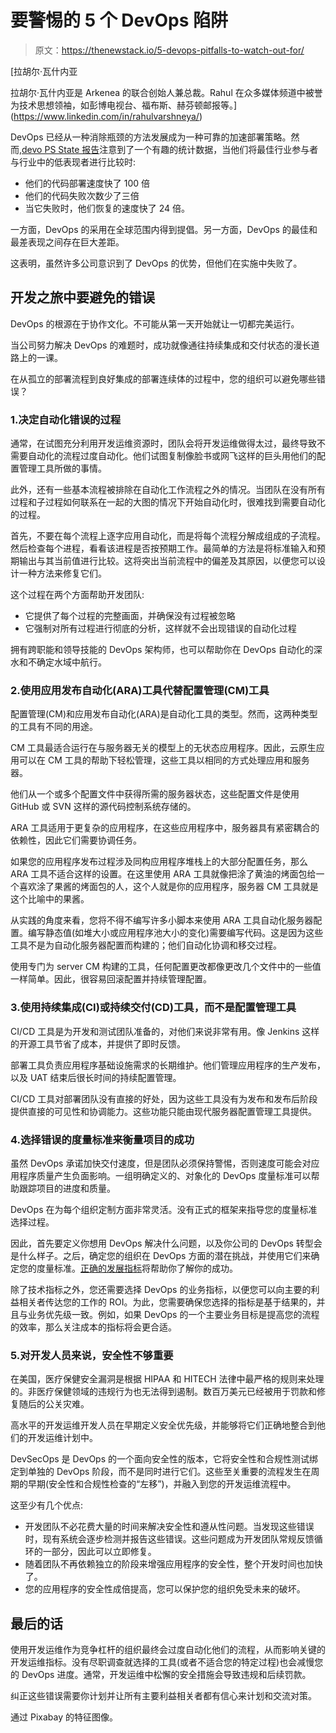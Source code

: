 # 要警惕的 5 个 DevOps 陷阱

> 原文：<https://thenewstack.io/5-devops-pitfalls-to-watch-out-for/>

[](https://www.linkedin.com/in/rahulvarshneya/)

 [拉胡尔·瓦什内亚

拉胡尔·瓦什内亚是 Arkenea 的联合创始人兼总裁。Rahul 在众多媒体频道中被誉为技术思想领袖，如彭博电视台、福布斯、赫芬顿邮报等。](https://www.linkedin.com/in/rahulvarshneya/) [](https://www.linkedin.com/in/rahulvarshneya/)

DevOps 已经从一种消除瓶颈的方法发展成为一种可靠的加速部署策略。然而,[devo PS State 报告](https://dzone.com/articles/the-2018-state-of-devops-reports)注意到了一个有趣的统计数据，当他们将最佳行业参与者与行业中的低表现者进行比较时:

*   他们的代码部署速度快了 100 倍
*   他们的代码失败次数少了三倍
*   当它失败时，他们恢复的速度快了 24 倍。

一方面，DevOps 的采用在全球范围内得到提倡。另一方面，DevOps 的最佳和最差表现之间存在巨大差距。

这表明，虽然许多公司意识到了 DevOps 的优势，但他们在实施中失败了。

## 开发之旅中要避免的错误

DevOps 的根源在于协作文化。不可能从第一天开始就让一切都完美运行。

当公司努力解决 DevOps 的难题时，成功就像通往持续集成和交付状态的漫长道路上的一课。

在从孤立的部署流程到良好集成的部署连续体的过程中，您的组织可以避免哪些错误？

### 1.决定自动化错误的过程

通常，在试图充分利用开发运维资源时，团队会将开发运维做得太过，最终导致不需要自动化的流程过度自动化。他们试图复制像脸书或网飞这样的巨头用他们的配置管理工具所做的事情。

此外，还有一些基本流程被排除在自动化工作流程之外的情况。当团队在没有所有过程和子过程如何联系在一起的大图的情况下开始自动化时，很难找到需要自动化的过程。

首先，不要在每个流程上逐字应用自动化，而是将每个流程分解成组成的子流程。然后检查每个进程，看看该进程是否按预期工作。最简单的方法是将标准输入和预期输出与其当前值进行比较。这将突出当前流程中的偏差及其原因，以便您可以设计一种方法来修复它们。

这个过程在两个方面帮助开发团队:

*   它提供了每个过程的完整画面，并确保没有过程被忽略
*   它强制对所有过程进行彻底的分析，这样就不会出现错误的自动化过程

拥有跨职能和领导技能的 DevOps 架构师，也可以帮助你在 DevOps 自动化的深水和不确定水域中航行。

### 2.使用应用发布自动化(ARA)工具代替配置管理(CM)工具

配置管理(CM)和应用发布自动化(ARA)是自动化工具的类型。然而，这两种类型的工具有不同的用途。

CM 工具最适合运行在与服务器无关的模型上的无状态应用程序。因此，云原生应用可以在 CM 工具的帮助下轻松管理，这些工具以相同的方式处理应用和服务器。

他们从一个或多个配置文件中获得所需的服务器状态，这些配置文件是使用 GitHub 或 SVN 这样的源代码控制系统存储的。

ARA 工具适用于更复杂的应用程序，在这些应用程序中，服务器具有紧密耦合的依赖性，因此它们需要协调任务。

如果您的应用程序发布过程涉及同构应用程序堆栈上的大部分配置任务，那么 ARA 工具不适合这样的设置。在这里使用 ARA 工具就像把涂了黄油的烤面包给一个喜欢涂了果酱的烤面包的人，这个人就是你的应用程序，服务器 CM 工具就是这个比喻中的果酱。

从实践的角度来看，您将不得不编写许多小脚本来使用 ARA 工具自动化服务器配置。编写静态值(如堆大小或应用程序池大小的变化)需要编写代码。这是因为这些工具不是为自动化服务器配置而构建的；他们自动化协调和移交过程。

使用专门为 server CM 构建的工具，任何配置更改都像更改几个文件中的一些值一样简单。因此，很容易回滚配置并持续管理配置。

### 3.使用持续集成(CI)或持续交付(CD)工具，而不是配置管理工具

CI/CD 工具是为开发和测试团队准备的，对他们来说非常有用。像 Jenkins 这样的开源工具节省了成本，并提供了即时反馈。

部署工具负责应用程序基础设施需求的长期维护。他们管理应用程序的生产发布，以及 UAT 结束后很长时间的持续配置管理。

CI/CD 工具对部署团队没有直接的好处，因为这些工具没有为发布和发布后阶段提供直接的可见性和协调能力。这些功能只能由现代服务器配置管理工具提供。

### 4.选择错误的度量标准来衡量项目的成功

虽然 DevOps 承诺加快交付速度，但是团队必须保持警惕，否则速度可能会对应用程序质量产生负面影响。一组明确定义的、对象化的 DevOps 度量标准可以帮助跟踪项目的进度和质量。

DevOps 在为每个组织定制方面非常灵活。没有正式的框架来指导您的度量标准选择过程。

因此，首先要定义你想用 DevOps 解决什么问题，以及你公司的 DevOps 转型会是什么样子。之后，确定您的组织在 DevOps 方面的潜在挑战，并使用它们来确定您的度量标准。[正确的发展指标](https://hub.packtpub.com/7-crucial-devops-metrics-that-you-need-to-track/)将帮助你了解你的成功。

除了技术指标之外，您还需要选择 DevOps 的业务指标，以便您可以向主要的利益相关者传达您的工作的 ROI。为此，您需要确保您选择的指标是基于结果的，并且与业务优先级一致。例如，如果 DevOps 的一个主要业务目标是提高您的流程的效率，那么关注成本的指标将会更合适。

### 5.对开发人员来说，安全性不够重要

在美国，医疗保健安全漏洞是根据 HIPAA 和 HITECH 法律中最严格的规则来处理的。非医疗保健领域的违规行为也无法得到遏制。数百万美元已经被用于罚款和修复随后的公关灾难。

高水平的开发运维开发人员在早期定义安全优先级，并能够将它们正确地整合到他们的开发运维计划中。

DevSecOps 是 DevOps 的一个面向安全性的版本，它将安全性和合规性测试绑定到单独的 DevOps 阶段，而不是同时进行它们。这些至关重要的流程发生在周期的早期(安全性和合规性检查的“左移”)，并融入到您的开发运维流程中。

这至少有几个优点:

*   开发团队不必花费大量的时间来解决安全性和遵从性问题。当发现这些错误时，现有系统会逐步检测并报告这些错误。这些问题成为开发团队常规反馈循环的一部分，因此可以立即修复。
*   随着团队不再依赖独立的阶段来增强应用程序的安全性，整个开发时间也加快了。
*   您的应用程序的安全性成倍提高，您可以保护您的组织免受未来的破坏。

## 最后的话

使用开发运维作为竞争杠杆的组织最终会过度自动化他们的流程，从而影响关键的开发运维指标。没有尽职调查就选择的工具(或者不适合您的特定过程)也会减慢您的 DevOps 进度。通常，开发运维中松懈的安全措施会导致违规和后续罚款。

纠正这些错误需要你计划并让所有主要利益相关者都有信心来计划和交流对策。

通过 Pixabay 的特征图像。

<svg xmlns:xlink="http://www.w3.org/1999/xlink" viewBox="0 0 68 31" version="1.1"><title>Group</title> <desc>Created with Sketch.</desc></svg>